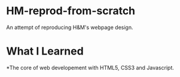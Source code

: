 # HM-reprod-from-scratch
An attempt of reproducing H&M's webpage design.
# What I Learned
*The core of web developement with HTML5, CSS3 and Javascript.

